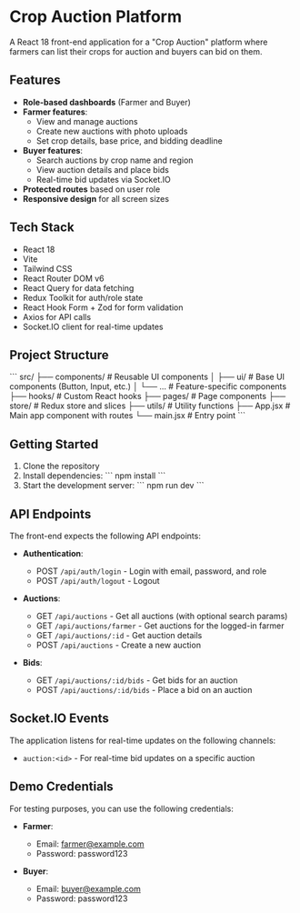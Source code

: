 # Crop Auction Platform

A React 18 front-end application for a "Crop Auction" platform where farmers can list their crops for auction and buyers can bid on them.

## Features

- **Role-based dashboards** (Farmer and Buyer)
- **Farmer features**:
  - View and manage auctions
  - Create new auctions with photo uploads
  - Set crop details, base price, and bidding deadline
- **Buyer features**:
  - Search auctions by crop name and region
  - View auction details and place bids
  - Real-time bid updates via Socket.IO
- **Protected routes** based on user role
- **Responsive design** for all screen sizes

## Tech Stack

- React 18
- Vite
- Tailwind CSS
- React Router DOM v6
- React Query for data fetching
- Redux Toolkit for auth/role state
- React Hook Form + Zod for form validation
- Axios for API calls
- Socket.IO client for real-time updates

## Project Structure

\`\`\`
src/
├── components/         # Reusable UI components
│   ├── ui/             # Base UI components (Button, Input, etc.)
│   └── ...             # Feature-specific components
├── hooks/              # Custom React hooks
├── pages/              # Page components
├── store/              # Redux store and slices
├── utils/              # Utility functions
├── App.jsx             # Main app component with routes
└── main.jsx            # Entry point
\`\`\`

## Getting Started

1. Clone the repository
2. Install dependencies:
   \`\`\`
   npm install
   \`\`\`
3. Start the development server:
   \`\`\`
   npm run dev
   \`\`\`

## API Endpoints

The front-end expects the following API endpoints:

- **Authentication**:
  - POST `/api/auth/login` - Login with email, password, and role
  - POST `/api/auth/logout` - Logout

- **Auctions**:
  - GET `/api/auctions` - Get all auctions (with optional search params)
  - GET `/api/auctions/farmer` - Get auctions for the logged-in farmer
  - GET `/api/auctions/:id` - Get auction details
  - POST `/api/auctions` - Create a new auction

- **Bids**:
  - GET `/api/auctions/:id/bids` - Get bids for an auction
  - POST `/api/auctions/:id/bids` - Place a bid on an auction

## Socket.IO Events

The application listens for real-time updates on the following channels:

- `auction:<id>` - For real-time bid updates on a specific auction

## Demo Credentials

For testing purposes, you can use the following credentials:

- **Farmer**:
  - Email: farmer@example.com
  - Password: password123

- **Buyer**:
  - Email: buyer@example.com
  - Password: password123

